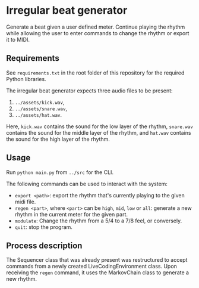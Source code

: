 # Irregular beat generator
Generate a beat given a user defined meter. Continue playing the rhythm while allowing the user to enter commands to change the rhythm or export it to MIDI.

## Requirements
See `requirements.txt` in the root folder of this repository for the required Python libraries.

The irregular beat generator expects three audio files to be present:
1. `../assets/kick.wav`,
2. `../assets/snare.wav`,
3. `../assets/hat.wav`.

Here, `kick.wav` contains the sound for the low layer of the rhythm, `snare.wav` contains the sound for the middle layer of the rhythm, and `hat.wav` contains the sound for the high layer of the rhythm.

## Usage
Run `python main.py` from `../src` for the CLI.

The following commands can be used to interact with the system:
- `export <path>`: export the rhythm that's currently playing to the given midi file.
- `regen <part>`, where `<part>` can be `high`, `mid`, `low` or `all`: generate a new rhythm in the current meter for the given part.
- `modulate`: Change the rhythm from a 5/4 to a 7/8 feel, or conversely.
- `quit`: stop the program.

## Process description
The Sequencer class that was already present was restructured to accept commands from a newly created LiveCodingEnvironment class. Upon receiving the `regen` command, it uses the MarkovChain class to generate a new rhythm.
